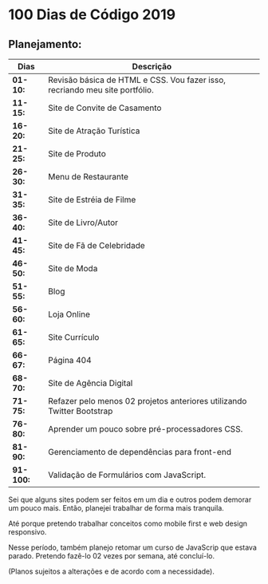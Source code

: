 # 100 Dias de Código 2019

## Planejamento:

Dias       | Descrição
-----------|---------
**01-10:** | Revisão básica de HTML e CSS. Vou fazer isso, recriando meu site portfólio.
**11-15:** | Site de Convite de Casamento
**16-20:** | Site de Atração Turística
**21-25:** | Site de Produto
**26-30:** | Menu de Restaurante
**31-35:** | Site de Estréia de Filme
**36-40:** | Site de Livro/Autor
**41-45:** | Site de Fã de Celebridade
**46-50:** | Site de Moda
**51-55:** | Blog
**56-60:** | Loja Online
**61-65:** | Site Currículo
**66-67:** | Página 404
**68-70:** | Site de Agência Digital
**71-75:** | Refazer pelo menos 02 projetos anteriores utilizando Twitter Bootstrap
**76-80:** | Aprender um pouco sobre pré-processadores CSS.
**81-90:** | Gerenciamento de dependências para front-end
**91-100:**| Validação de Formulários com JavaScript.

Sei que alguns sites podem ser feitos em um dia e outros podem demorar um pouco mais. Então, planejei trabalhar de forma mais tranquila.

Até porque pretendo trabalhar conceitos como mobile first e web design responsivo.

Nesse período, também planejo retomar um curso de JavaScrip que estava parado. Pretendo fazê-lo 02 vezes por semana, até concluí-lo.

(Planos sujeitos a alterações e de acordo com a necessidade).